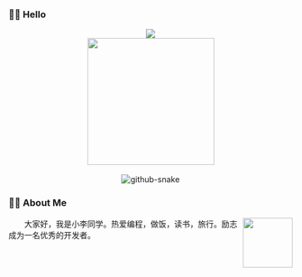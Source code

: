 ###  🙋‍♂️ Hello

<div align="center">
  
  <!-- dynamic typing effect 动态打字效果 -->
  <div>
     <img src="https://readme-typing-svg.demolab.com?font=Fira+Code&pause=1000&width=535&lines=console.log(%22小李同学%2C%20祝您今天愉快%22);✍学习的同时别忘了休息☕!&center=true&size=27" />
  </div>

  <!-- knock code pictures 敲代码的图片 --> 
  <picture>
    <source media="(prefers-color-scheme: dark)" srcset="https://cdn.jsdelivr.net/gh/sun0225SUN/sun0225SUN/assets/images/coding.gif" />
    <source media="(prefers-color-scheme: light)" srcset="https://cdn.jsdelivr.net/gh/sun0225SUN/sun0225SUN/assets/images/developer.svg" height="225px" />
    <img src="https://cdn.jsdelivr.net/gh/sun0225SUN/sun0225SUN/assets/images/coding.gif" />
  </picture>

  <!-- for beauty 留个空行好看点 -->
  <div>&nbsp;</div>
  
  <!-- Snake Code Contribution Map 贪吃蛇代码贡献图 -->
  <picture>
    <source media="(prefers-color-scheme: dark)" srcset="https://cdn.jsdelivr.net/gh/sun0225SUN/sun0225SUN/profile-snake-contrib/github-contribution-grid-snake-dark.svg" />
    <source media="(prefers-color-scheme: light)" srcset="https://cdn.jsdelivr.net/gh/sun0225SUN/sun0225SUN/profile-snake-contrib/github-contribution-grid-snake.svg" />
    <img alt="github-snake" src="https://cdn.jsdelivr.net/gh/sun0225SUN/sun0225SUN/profile-snake-contrib/github-contribution-grid-snake-dark.svg" />
  </picture>
</div>

### 👨‍💻 About Me
<div>
    <img align="right" width="88" src="https://cdn.jsdelivr.net/gh/sun0225SUN/sun0225SUN/assets/images/astronaut.png" />
    <p>&emsp;&emsp;大家好，我是小李同学。热爱编程，做饭，读书，旅行。励志成为一名优秀的开发者。</p>
</div>



